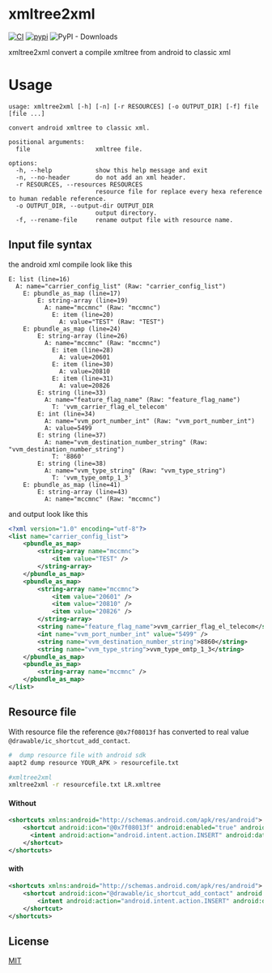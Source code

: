 # xmltree2xml

[![CI](https://github.com/remigermain/xmltree2xml/actions/workflows/main.yml/badge.svg)](https://github.com/remigermain/xmltree2xml/actions/workflows/main.yml)
[![pypi](https://img.shields.io/pypi/v/xmltree2xml)](https://pypi.org/project/xmltree2xml/)
![PyPI - Downloads](https://img.shields.io/pypi/dm/xmltree2xml)

xmltree2xml convert a compile xmltree from android to classic xml

# Usage

```
usage: xmltree2xml [-h] [-n] [-r RESOURCES] [-o OUTPUT_DIR] [-f] file [file ...]

convert android xmltree to classic xml.

positional arguments:
  file                  xmltree file.

options:
  -h, --help            show this help message and exit
  -n, --no-header       do not add an xml header.
  -r RESOURCES, --resources RESOURCES
                        resource file for replace every hexa reference to human redable reference.
  -o OUTPUT_DIR, --output-dir OUTPUT_DIR
                        output directory.
  -f, --rename-file     rename output file with resource name.
```

## Input file syntax

the android xml compile look like this

```
E: list (line=16)
  A: name="carrier_config_list" (Raw: "carrier_config_list")
    E: pbundle_as_map (line=17)
        E: string-array (line=19)
          A: name="mccmnc" (Raw: "mccmnc")
            E: item (line=20)
              A: value="TEST" (Raw: "TEST")
    E: pbundle_as_map (line=24)
        E: string-array (line=26)
          A: name="mccmnc" (Raw: "mccmnc")
            E: item (line=28)
              A: value=20601
            E: item (line=30)
              A: value=20810
            E: item (line=31)
              A: value=20826
        E: string (line=33)
          A: name="feature_flag_name" (Raw: "feature_flag_name")
            T: 'vvm_carrier_flag_el_telecom'
        E: int (line=34)
          A: name="vvm_port_number_int" (Raw: "vvm_port_number_int")
          A: value=5499
        E: string (line=37)
          A: name="vvm_destination_number_string" (Raw: "vvm_destination_number_string")
            T: '8860'
        E: string (line=38)
          A: name="vvm_type_string" (Raw: "vvm_type_string")
            T: 'vvm_type_omtp_1_3'
    E: pbundle_as_map (line=41)
        E: string-array (line=43)
          A: name="mccmnc" (Raw: "mccmnc")
```

and output look like this

```xml
<?xml version="1.0" encoding="utf-8"?>
<list name="carrier_config_list">
    <pbundle_as_map>
        <string-array name="mccmnc">
            <item value="TEST" />
        </string-array>
    </pbundle_as_map>
    <pbundle_as_map>
        <string-array name="mccmnc">
            <item value="20601" />
            <item value="20810" />
            <item value="20826" />
        </string-array>
        <string name="feature_flag_name">vvm_carrier_flag_el_telecom</string>
        <int name="vvm_port_number_int" value="5499" />
        <string name="vvm_destination_number_string">8860</string>
        <string name="vvm_type_string">vvm_type_omtp_1_3</string>
    </pbundle_as_map>
    <pbundle_as_map>
        <string-array name="mccmnc" />
    </pbundle_as_map>
</list>
```

## Resource file

With resource file the reference `@0x7f08013f` has converted to real value `@drawable/ic_shortcut_add_contact`.

```bash
#  dump resource file with android sdk
aapt2 dump resource YOUR_APK > resourcefile.txt

#xmltree2xml
xmltree2xml -r resourcefile.txt LR.xmltree
```

#### Without

```xml
<shortcuts xmlns:android="http://schemas.android.com/apk/res/android">
    <shortcut android:icon="@0x7f08013f" android:enabled="true" android:shortcutId="dialer-shortcut-add-contact" android:shortcutShortLabel="@0x7f150287" android:shortcutLongLabel="@0x7f150286">
      <intent android:action="android.intent.action.INSERT" android:data="content://com.android.contacts/contacts" />
    </shortcut>
</shortcuts>
```

#### with

```xml
<shortcuts xmlns:android="http://schemas.android.com/apk/res/android">
    <shortcut android:icon="@drawable/ic_shortcut_add_contact" android:enabled="true" android:shortcutId="dialer-shortcut-add-contact" android:shortcutShortLabel="@string/dialer_shortcut_add_contact_short" android:shortcutLongLabel="@string/dialer_shortcut_add_contact_long">
        <intent android:action="android.intent.action.INSERT" android:data="content://com.android.contacts/contacts" />
    </shortcut>
</shortcuts>
```

## License

[MIT](https://github.com/remigermain/xmltree2xml/blob/main/LICENSE)
